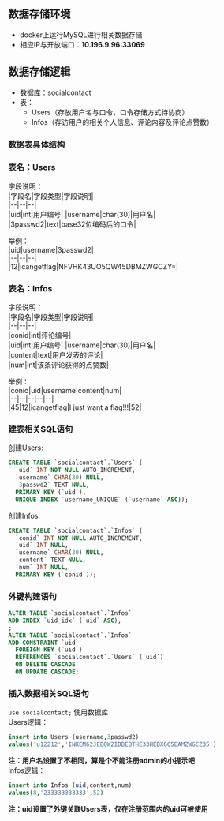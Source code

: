 ## 数据存储环境  
+ docker上运行MySQL进行相关数据存储  
+ 相应IP与开放端口：**10.196.9.96:33069**  
## 数据存储逻辑  
+ 数据库：socialcontact  
+ 表：  
    + Users（存放用户名与口令，口令存储方式待协商）
    + Infos（存访用户的相关个人信息、评论内容及评论点赞数） 
### 数据表具体结构  
### 表名：Users  
字段说明：  
|字段名|字段类型|字段说明|  
|--|--|--|  
|uid|int|用户编号|
|username|char(30)|用户名|  
|3passwd2|text|base32位编码后的口令|  


举例：  
|uid|username|3passwd2|  
|--|--|--|  
|12|icangetflag|NFVHK43UO5QW45DBMZWGCZY=|  

### 表名：Infos  
字段说明：  
|字段名|字段类型|字段说明|  
|--|--|--|  
|conid|int|评论编号|  
|uid|int|用户编号|
|username|char(30)|用户名|  
|content|text|用户发表的评论|  
|num|int|该条评论获得的点赞数|  


举例：  
|conid|uid|username|content|num|  
|--|--|--|--|--|  
|45|12|icangetflag|I just want a flag!!!|52|  

### 建表相关SQL语句  
创建Users:  
```sql
CREATE TABLE `socialcontact`.`Users` (
  `uid` INT NOT NULL AUTO_INCREMENT,
  `username` CHAR(30) NULL,
  `3passwd2` TEXT NULL,
  PRIMARY KEY (`uid`),
  UNIQUE INDEX `username_UNIQUE` (`username` ASC));
```  
创建Infos:  
```sql
CREATE TABLE `socialcontact`.`Infos` (
  `conid` INT NOT NULL AUTO_INCREMENT,
  `uid` INT NULL,
  `username` CHAR(30) NULL,
  `content` TEXT NULL,
  `num` INT NULL,
  PRIMARY KEY (`conid`));
```  

### 外键构建语句  
```sql
ALTER TABLE `socialcontact`.`Infos` 
ADD INDEX `uid_idx` (`uid` ASC);
;
ALTER TABLE `socialcontact`.`Infos` 
ADD CONSTRAINT `uid`
  FOREIGN KEY (`uid`)
  REFERENCES `socialcontact`.`Users` (`uid`)
  ON DELETE CASCADE
  ON UPDATE CASCADE;

```  
### 插入数据相关SQL语句  
`use socialcontact;` 使用数据库  
Users逻辑：  
```sql
insert into Users (username,3passwd2)
values('u12212','INKEM62JEBQW2IDBEBTHE33HEBXG65BAMZWGCZ35')
```  
**注：用户名设置了不相同，算是个不能注册admin的小提示吧**  
Infos逻辑：  
```sql
insert into Infos (uid,content,num)
values(8,'233333333333',52)
```   
**注：uid设置了外键关联Users表，仅在注册范围内的uid可被使用**